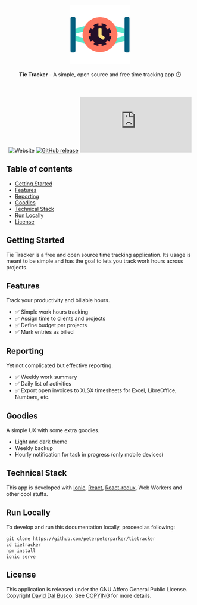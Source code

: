 <div align="center">
  <a href="https://tietracker.com"><img src="public/assets/icon/logo.svg" alt="Tie Tracker logo" height="160"></a>
  
  <br/>
  
  <p><strong>Tie Tracker</strong> - A simple, open source and free time tracking app ⏱️</p>
  
  <br/>
  
  ![Website](https://img.shields.io/website?label=Progressive%20Web%20Apps&url=https%3A%2F%2Ftietracker.com)
  [![GitHub release](https://img.shields.io/github/release/peterpeterparker/tietracker/all?logo=GitHub)](https://github.com/peterpeterparker/tietracker/releases/latest)
  [![Tweet](https://img.shields.io/twitter/url?url=https%3A%2F%tietracker.com)](https://twitter.com/intent/tweet?url=https%3A%2F%2Ftietracker.com&text=Tie%20Tracker+-+A+simple%2C+open+source+and+free+time+tracking+app+%E2%8F%B1%EF%B8%8F)
</div>

## Table of contents

- [Getting Started](#getting-started)
- [Features](#features)
- [Reporting](#reporting)
- [Goodies](#goodies)
- [Technical Stack](#technical-stack)
- [Run Locally](#run-locally)
- [License](#license)

## Getting Started

Tie Tracker is a free and open source time tracking application. Its usage is meant to be simple and has the goal to lets you track work hours across projects.

## Features

Track your productivity and billable hours.

- ✅ Simple work hours tracking
- ✅ Assign time to clients and projects
- ✅ Define budget per projects
- ✅ Mark entries as billed

## Reporting

Yet not complicated but effective reporting.

- ✅ Weekly work summary
- ✅ Daily list of activities
- ✅ Export open invoices to XLSX timesheets for Excel, LibreOffice, Numbers, etc.

## Goodies

A simple UX with some extra goodies.

- Light and dark theme
- Weekly backup
- Hourly notification for task in progress (only mobile devices)

## Technical Stack

This app is developed with [Ionic](https://ionicframework.com), [React](https://reactjs.org), [React-redux](https://react-redux.js.org), Web Workers and other cool stuffs.

## Run Locally

To develop and run this documentation locally, proceed as following:

```
git clone https://github.com/peterpeterparker/tietracker
cd tietracker
npm install
ionic serve
```

## License

This application is released under the GNU Affero General Public License. Copyright [David Dal Busco](mailto:david.dalbusco@outlook.com). See [COPYING](./COPYING) for more details.

[tie tracker]: https://tietracker.com
